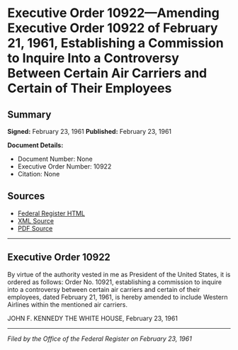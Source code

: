 # Executive Order 10922—Amending Executive Order 10922 of February 21, 1961, Establishing a Commission to Inquire Into a Controversy Between Certain Air Carriers and Certain of Their Employees

## Summary

**Signed:** February 23, 1961
**Published:** February 23, 1961

**Document Details:**
- Document Number: None
- Executive Order Number: 10922
- Citation: None

## Sources
- [Federal Register HTML](https://www.presidency.ucsb.edu/documents/executive-order-10922-amending-executive-order-10922-february-21-1961-establishing)
- [XML Source](None)
- [PDF Source](None)

---

## Executive Order 10922

By virtue of the authority vested in me as President of the United States, it is ordered as follows:
Order No. 10921, establishing a commission to inquire into a controversy between certain air carriers and certain of their employees, dated February 21, 1961, is hereby amended to include Western Airlines within the mentioned air carriers.

JOHN F. KENNEDY
THE WHITE HOUSE,
February 23, 1961

---

*Filed by the Office of the Federal Register on February 23, 1961*
